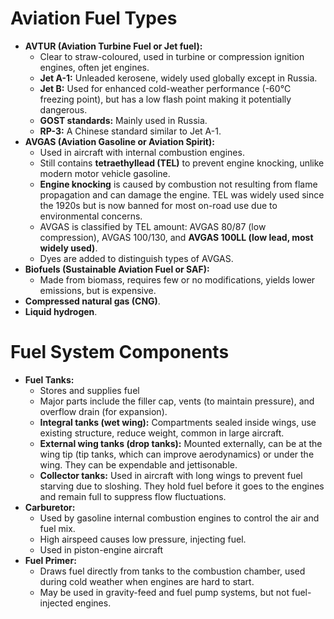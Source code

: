 # Aviation Fuel Types
- **AVTUR (Aviation Turbine Fuel or Jet fuel):** 
	- Clear to straw-coloured, used in turbine or compression ignition engines, often jet engines.
	- **Jet A-1:** Unleaded kerosene, widely used globally except in Russia.
	- **Jet B:** Used for enhanced cold-weather performance (-60℃ freezing point), but has a low flash point making it potentially dangerous.
	- **GOST standards:** Mainly used in Russia.
	- **RP-3:** A Chinese standard similar to Jet A-1.
- **AVGAS (Aviation Gasoline or Aviation Spirit):** 
	- Used in aircraft with internal combustion engines.
	- Still contains **tetraethyllead (TEL)** to prevent engine knocking, unlike modern motor vehicle gasoline.
	- **Engine knocking** is caused by combustion not resulting from flame propagation and can damage the engine. TEL was widely used since the 1920s but is now banned for most on-road use due to environmental concerns.
	- AVGAS is classified by TEL amount: AVGAS 80/87 (low compression), AVGAS 100/130, and **AVGAS 100LL (low lead, most widely used)**.
	- Dyes are added to distinguish types of AVGAS.
- **Biofuels (Sustainable Aviation Fuel or SAF):** 
	- Made from biomass, requires few or no modifications, yields lower emissions, but is expensive.
- **Compressed natural gas (CNG)**.
- **Liquid hydrogen**.
# Fuel System Components
- **Fuel Tanks:** 
	- Stores and supplies fuel
	- Major parts include the filler cap, vents (to maintain pressure), and overflow drain (for expansion).
	- **Integral tanks (wet wing):** Compartments sealed inside wings, use existing structure, reduce weight, common in large aircraft.
	- **External wing tanks (drop tanks):** Mounted externally, can be at the wing tip (tip tanks, which can improve aerodynamics) or under the wing. They can be expendable and jettisonable.
	- **Collector tanks:** Used in aircraft with long wings to prevent fuel starving due to sloshing. They hold fuel before it goes to the engines and remain full to suppress flow fluctuations.
- **Carburetor:** 
	- Used by gasoline internal combustion engines to control the air and fuel mix. 
	- High airspeed causes low pressure, injecting fuel. 
	- Used in piston-engine aircraft
- **Fuel Primer:** 
	- Draws fuel directly from tanks to the combustion chamber, used during cold weather when engines are hard to start. 
	- May be used in gravity-feed and fuel pump systems, but not fuel-injected engines.